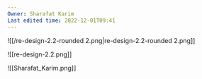 ```yaml
---
Owner: Sharafat Karim
Last edited time: 2022-12-01T09:41
---
```

![[/re-design-2.2-rounded 2.png|re-design-2.2-rounded 2.png]]

![[re-design-2.2.png]]

![[Sharafat_Karim.png]]